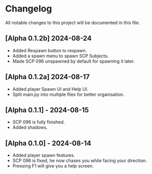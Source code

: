 # Changelog

All notable changes to this project will be documented in this file.
## [Alpha 0.1.2b] 2024-08-24
- Added Respawn button to respawn.
- Added a spawn menu to spawn SCP Subjects.
- Made SCP 096 unspawned by default for spawning it later.

## [Alpha 0.1.2a] 2024-08-17
- Added player Spawn UI and Help UI.
- Split main.py into multiple files for better organisation.
  
## [Alpha 0.1.1] - 2024-08-15
- SCP 096 is fully finished.
- Added shadows.

## [Alpha 0.1.0] - 2024-08-14
- Added player spawn features.
- SCP 096 is fixed, he now chases you while facing your direction.
- Pressing F1 will give you a help screen.
